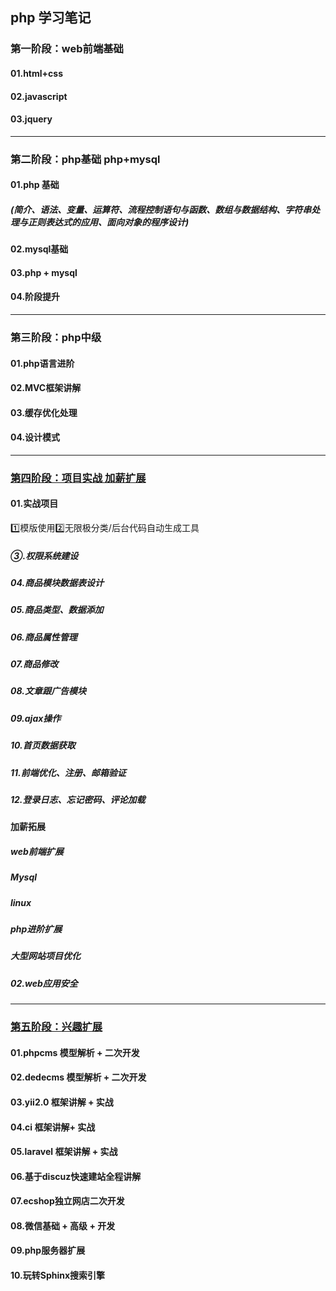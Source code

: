 ## php 学习笔记

### 第一阶段：web前端基础
#### 01.html+css
#### 02.javascript
#### 03.jquery

---

### 第二阶段：php基础 php+mysql
#### 01.php 基础
##### (简介、语法、变量、运算符、流程控制语句与函数、数组与数据结构、字符串处理与正则表达式的应用、面向对象的程序设计)
#### 02.mysql基础
#### 03.php + mysql
#### 04.阶段提升

---

### 第三阶段：php中级
#### 01.php语言进阶
#### 02.MVC框架讲解
#### 03.缓存优化处理
#### 04.设计模式

---

### [第四阶段：项目实战 加薪扩展]()
#### 01.实战项目
:one:模版使用:two:无限极分类/后台代码自动生成工具
##### ③.权限系统建设
##### 04.商品模块数据表设计
##### 05.商品类型、数据添加
##### 06.商品属性管理
##### 07.商品修改
##### 08.文章跟广告模块
##### 09.ajax操作
##### 10.首页数据获取
##### 11.前端优化、注册、邮箱验证
##### 12.登录日志、忘记密码、评论加载
#### 加薪拓展
##### web前端扩展
##### Mysql
##### linux
##### php进阶扩展
##### 大型网站项目优化
##### 02.web应用安全

---

### [第五阶段：兴趣扩展]()
#### 01.phpcms 模型解析 + 二次开发
#### 02.dedecms 模型解析 + 二次开发
#### 03.yii2.0 框架讲解 + 实战
#### 04.ci 框架讲解+ 实战
#### 05.laravel 框架讲解 + 实战
#### 06.基于discuz快速建站全程讲解
#### 07.ecshop独立网店二次开发
#### 08.微信基础 + 高级 + 开发
#### 09.php服务器扩展
#### 10.玩转Sphinx搜索引擎




